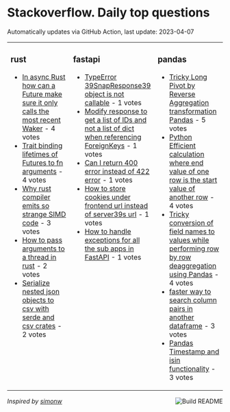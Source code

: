 # Stackoverflow. Daily top questions 

Automatically updates via GitHub Action, last update: <!-- date starts -->2023-04-07<!-- date ends -->


<table><tr><td valign="top" width="33%">

### rust
<!-- rust starts -->
* [In async Rust how can a Future make sure it only calls the most recent Waker](https://stackoverflow.com/questions/75959786/in-async-rust-how-can-a-future-make-sure-it-only-calls-the-most-recent-waker) - 4 votes
* [Trait binding lifetimes of Futures to fn arguments](https://stackoverflow.com/questions/75947795/trait-binding-lifetimes-of-futures-to-fn-arguments) - 4 votes
* [Why rust compiler emits so strange SIMD code](https://stackoverflow.com/questions/75958334/why-rust-compiler-emits-so-strange-simd-code) - 3 votes
* [How to pass arguments to a thread in rust](https://stackoverflow.com/questions/75952562/how-to-pass-arguments-to-a-thread-in-rust) - 2 votes
* [Serialize nested json objects to csv with serde and csv crates](https://stackoverflow.com/questions/75945568/serialize-nested-json-objects-to-csv-with-serde-and-csv-crates) - 2 votes
<!-- rust ends -->
</td><td valign="top" width="34%">


### fastapi
<!-- fastapi starts -->
* [TypeError 39SnapResponse39 object is not callable](https://stackoverflow.com/questions/75959070/typeerror-snapresponse-object-is-not-callable) - 1 votes
* [Modify response to get a list of IDs and not a list of dict when referencing ForeignKeys](https://stackoverflow.com/questions/75947797/modify-response-to-get-a-list-of-ids-and-not-a-list-of-dict-when-referencing-for) - 1 votes
* [Can I return 400 error instead of 422 error](https://stackoverflow.com/questions/75958222/can-i-return-400-error-instead-of-422-error) - 1 votes
* [How to store cookies under frontend url instead of server39s url](https://stackoverflow.com/questions/75955644/how-to-store-cookies-under-frontend-url-instead-of-servers-url) - 1 votes
* [How to handle exceptions for all the sub apps in FastAPI](https://stackoverflow.com/questions/75950294/how-to-handle-exceptions-for-all-the-sub-apps-in-fastapi) - 1 votes
<!-- fastapi ends -->
</td><td valign="top" width="34%">


### pandas
<!-- pandas starts -->
* [Tricky Long Pivot by Reverse Aggregation transformation Pandas](https://stackoverflow.com/questions/75945804/tricky-long-pivot-by-reverse-aggregation-transformation-pandas) - 5 votes
* [Python  Efficient calculation where end value of one row is the start value of another row](https://stackoverflow.com/questions/75945689/python-efficient-calculation-where-end-value-of-one-row-is-the-start-value-of) - 4 votes
* [Tricky conversion of field names to values while performing row by row deaggregation using Pandas](https://stackoverflow.com/questions/75954148/tricky-conversion-of-field-names-to-values-while-performing-row-by-row-de-aggreg) - 4 votes
* [faster way to search column pairs in another dataframe](https://stackoverflow.com/questions/75951304/faster-way-to-search-column-pairs-in-another-dataframe) - 3 votes
* [Pandas Timestamp and isin functionality](https://stackoverflow.com/questions/75953679/pandas-timestamp-and-isin-functionality) - 3 votes
<!-- pandas ends -->
</td></tr></table>

<a href="https://github.com/hp0404/hp0404/actions"><img src="https://github.com/hp0404/hp0404/workflows/Build%20README/badge.svg" align="right" alt="Build README"></a> <p>*Inspired by  [simonw](https://github.com/simonw/simonw)*</p>
